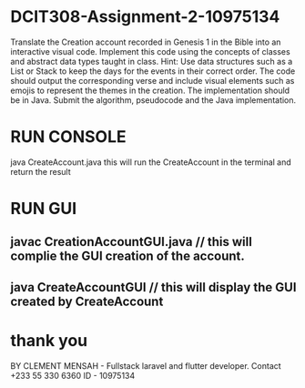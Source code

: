 # DCIT308-Assignment-2-10975134
 
Translate the Creation account recorded in Genesis 1 in the Bible into an interactive visual code. Implement this code using the concepts of classes and abstract data types taught in class. Hint: Use data structures such as a List or Stack to keep the days for the events in their correct order. The code should output the corresponding verse and include visual elements such as emojis to represent the themes in the creation. The implementation should be in Java. Submit the algorithm, pseudocode and the Java implementation.

# RUN CONSOLE

java CreateAccount.java
this will run the CreateAccount in the terminal and return the result

# RUN GUI
## javac CreationAccountGUI.java // this will complie the GUI creation of the account. 
## java CreateAccountGUI // this will display the  GUI created by CreateAccount    

# thank you
BY CLEMENT MENSAH - Fullstack laravel and flutter developer. Contact +233 55 330 6360
ID - 10975134 